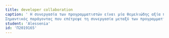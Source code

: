 ```yaml
---
title: developer collaboration
caption: ' H συνεργασία των προγραμματιστών είναι μία θεμελιώδης αξία που αφορά την ανάπτυξη λογισμικού. Η δημιουργία του λειτουργικού συστήματος των Unix σε συνδιασμό με την ανάπτυξη του λογισμικού ανοιχτού κώδικα αποτέλεσαν σημεία αναφοράς στην ιστορία ανάπτυξης λογισμικού, καθώς τα Unix ήταν ένα από τα πρώτα λειτουργικά συστήματα που επιδίωξε την ενίσχυση της συνεργασίας μεταξύ των προγραμματιστών. 
Σημαντικός παράγοντας που επέτρεψε τη συνεργασία μεταξύ των προγραμματιστών ήταν το γεγονός ότι το Unix επέτρεπε στους προγραμματιστές να γράφουν μικρά, επαναχρησιμοποιήσιμα κομμάτια κώδικα που μπορούσαν να συνδυαστούν για να δημιουργηθούν πιο σύνθετα προγράμματα. Αυτός ο σχεδιασμός διευκόλυνε τους προγραμματιστές να διαμοιράζονται τον κώδικα μεταξύ τους και να αξιοποιούν την βοήθεια των συναδέλφων τους. Σήμερα, η κληρονομιά των Unix συνεχίζεται σε σύγχρονα λειτουργικά συστήματα όπως τα Linux,τα οποία ενστερνίζονται τη φιλοσοφία Unix περί της συνεργατικότητας. Παράλληλα, η φιλοσφία των Unix επεκτάθηκε και σε άλλες πλατφόρμες και εργαλεία όπως και το GitHub που προάγει την συνεργατικότητα με περισσότερους απο έναν τρόπους. Ο κώδικας αποθηκεύεται σε αποθετήρια, τα οποία μπορούν να προσπελαστούν και να τροποποιηθούν από πολλούς προγραμματιστές ταυτόχρονα και παρέχουν την δυνατότητα στους προγραμματιστές να παρακολουθούν ο ένας την εργασία του άλλου,να σχολιάζουν τον κώδικα και συνεργάζονται σε έργα ανοιχτού κώδικα. Σήμερα, η συνεργασία μεταξύ των προγραμματιστών συνεχίζει να διαδραματίζει κυρίαρχο ρόλο στην ανάπτυξη του λογισμικού και είναι σχεδόν βέβαιο ότι και στο μέλλον θα έχει ακόμα μεγαλύτερο ρόλο λόγω της εξάπλωσης της απομακρυσμένης εργασίας και της ευρείας χρήσης λογισμικού ανοιχτού κώδικα. '
student: 'Alessenia'
id: 'Π2019165'
---
```

